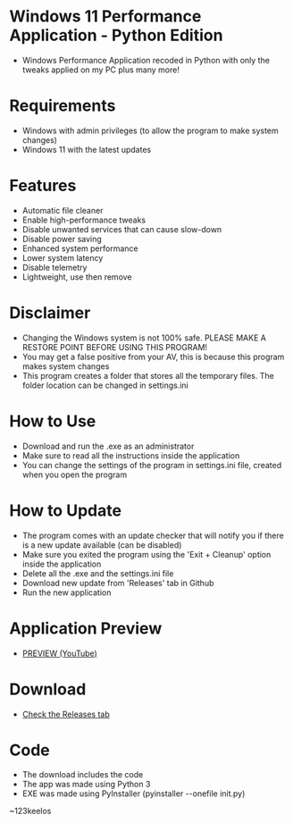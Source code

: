 # Windows 11 Performance Application - Python Edition
- Windows Performance Application recoded in Python with only the tweaks applied on my PC plus many more!

# Requirements
- Windows with admin privileges (to allow the program to make system changes)
- Windows 11 with the latest updates
  
# Features
- Automatic file cleaner
- Enable high-performance tweaks
- Disable unwanted services that can cause slow-down
- Disable power saving
- Enhanced system performance
- Lower system latency
- Disable telemetry
- Lightweight, use then remove

# Disclaimer
- Changing the Windows system is not 100% safe. PLEASE MAKE A RESTORE POINT BEFORE USING THIS PROGRAM!
- You may get a false positive from your AV, this is because this program makes system changes
- This program creates a folder that stores all the temporary files. The folder location can be changed in settings.ini

# How to Use
- Download and run the .exe as an administrator
- Make sure to read all the instructions inside the application
- You can change the settings of the program in settings.ini file, created when you open the program

# How to Update
- The program comes with an update checker that will notify you if there is a new update available (can be disabled)
- Make sure you exited the program using the 'Exit + Cleanup' option inside the application
- Delete all the .exe and the settings.ini file
- Download new update from 'Releases' tab in Github
- Run the new application

# Application Preview
- [PREVIEW (YouTube)](https://www.youtube.com/watch?v=l_ALaS2PTI4)

# Download
- [Check the Releases tab](https://github.com/Mr123keelos/Win11PerformanceApp-Python/releases)

# Code
- The download includes the code
- The app was made using Python 3
- EXE was made using PyInstaller (pyinstaller --onefile init.py)

~123keelos
